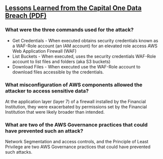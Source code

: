 ## [Lessons Learned from the Capital One Data Breach (PDF)](https://www.zscaler.com/resources/white-papers/capital-one-data-breach.pdf)

### What were the three commands used for the attack?
* Get Credentials - When executed obtains security credentials known as a WAF-Role account (an IAM account) for an elevated role access AWS Web Application Firewall (WAF)
* List Buckets - When executed, uses the security credentials WAF-Role account to list files and folders (aka S3 buckets)
* Download Files - When executed use the WAF-Role account to download files accessible by the credentials.
### What misconfiguration of AWS components allowed the attacker to access sensitive data?
At the application layer (layer 7) of a firewall installed by the Financial Institution, they were exacerbated by permissions set by the Financial Institution that were likely broader than intended.
### What are two of the AWS Governance practices that could have prevented such an attack?
Network Segmentation and access controls, and the Principle of Least Privilege are two AWS Governance practices that could have prevented such attacks.
